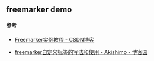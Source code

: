 ## freemarker demo

#### 参考

- [Freemarker实例教程 - CSDN博客](http://blog.csdn.net/chenghui0317/article/details/7832474)

- [freemarker自定义标签的写法和使用 - Akishimo - 博客园](https://www.cnblogs.com/Akishimo/archive/2013/05/25/3099022.html)
